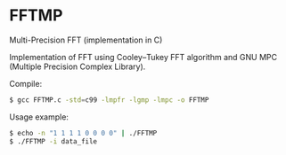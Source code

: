 # FFTMP
Multi-Precision FFT (implementation in C)

Implementation of FFT using Cooley–Tukey FFT algorithm and GNU MPC (Multiple Precision Complex Library).

Compile:
```bash
$ gcc FFTMP.c -std=c99 -lmpfr -lgmp -lmpc -o FFTMP
```

Usage example:
```bash
$ echo -n "1 1 1 1 0 0 0 0" | ./FFTMP
$ ./FFTMP -i data_file
```
